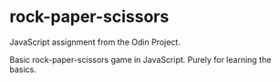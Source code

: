 # rock-paper-scissors
JavaScript assignment from the Odin Project.

Basic rock-paper-scissors game in JavaScript. Purely for learning the basics.
